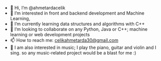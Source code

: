 - 👋 Hi, I’m @ahmetardacelik
- 👀 I’m interested in front and backend development and Machine Learning, 
- 🌱 I’m currently learning data structures and algorithms with C++
- 💞️ I’m looking to collaborate on any Python, Java or C++; machine learning or web development projects
- 📫 How to reach me: celikahmetarda30@gmail.com
- 🎼 I am also interested in music; I play the piano, guitar and violin and I sing. so any music-related project would be a blast for me :)
<!---
ahmetardacelik/ahmetardacelik is a ✨ special ✨ repository because its `README.md` (this file) appears on your GitHub profile.
You can click the Preview link to take a look at your changes.
--->
